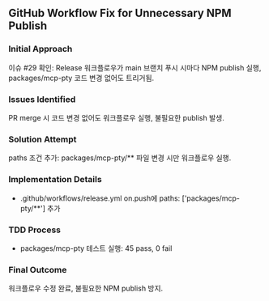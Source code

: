 ## GitHub Workflow Fix for Unnecessary NPM Publish

### Initial Approach
이슈 #29 확인: Release 워크플로우가 main 브랜치 푸시 시마다 NPM publish 실행, packages/mcp-pty 코드 변경 없어도 트리거됨.

### Issues Identified
PR merge 시 코드 변경 없어도 워크플로우 실행, 불필요한 publish 발생.

### Solution Attempt
paths 조건 추가: packages/mcp-pty/** 파일 변경 시만 워크플로우 실행.

### Implementation Details
- .github/workflows/release.yml on.push에 paths: ['packages/mcp-pty/**'] 추가

### TDD Process
- packages/mcp-pty 테스트 실행: 45 pass, 0 fail

### Final Outcome
워크플로우 수정 완료, 불필요한 NPM publish 방지.